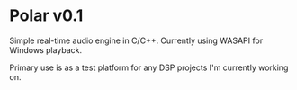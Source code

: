 # Polar v0.1

Simple real-time audio engine in C/C++. Currently using WASAPI for Windows playback.

Primary use is as a test platform for any DSP projects I'm currently working on.